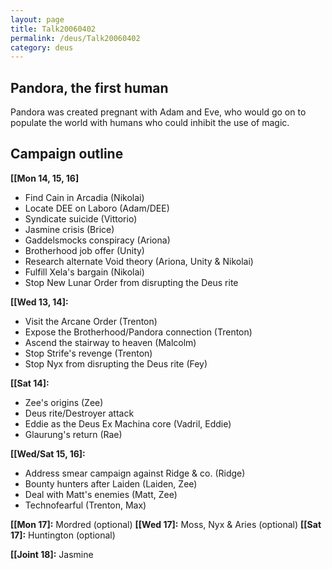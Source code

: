 ```yaml
---
layout: page
title: Talk20060402
permalink: /deus/Talk20060402
category: deus
---
```

## Pandora, the first human

Pandora was created pregnant with Adam and Eve, who would go on to populate the world with humans who could inhibit the use of magic.


## Campaign outline

__[[Mon 14, 15, 16]__
* Find Cain in Arcadia (Nikolai)
* Locate DEE on Laboro (Adam/DEE)
* Syndicate suicide (Vittorio)
* Jasmine crisis (Brice)
* Gaddelsmocks conspiracy (Ariona)
* Brotherhood job offer (Unity)
* Research alternate Void theory (Ariona, Unity &amp; Nikolai)
* Fulfill Xela's bargain (Nikolai)
* Stop New Lunar Order from disrupting the Deus rite

__[[Wed 13, 14]:__
* Visit the Arcane Order (Trenton)
* Expose the Brotherhood/Pandora connection (Trenton)
* Ascend the stairway to heaven (Malcolm)
* Stop Strife's revenge (Trenton)
* Stop Nyx from disrupting the Deus rite (Fey)

__[[Sat 14]:__
* Zee's origins (Zee)
* Deus rite/Destroyer attack
* Eddie as the Deus Ex Machina core (Vadril, Eddie)
* Glaurung's return (Rae)

__[[Wed/Sat 15, 16]:__
* Address smear campaign against Ridge &amp; co. (Ridge)
* Bounty hunters after Laiden (Laiden, Zee)
* Deal with Matt's enemies (Matt, Zee)
* Technofearful (Trenton, Max)

__[[Mon 17]:__ Mordred (optional)
__[[Wed 17]:__ Moss, Nyx &amp; Aries (optional)
__[[Sat 17]:__ Huntington (optional)

__[[Joint 18]:__ Jasmine


